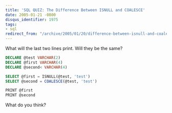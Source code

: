 ```yaml
---
title: 'SQL QUIZ: The Difference Between ISNULL and COALESCE'
date: 2005-01-21 -0800
disqus_identifier: 1975
tags:
- sql
redirect_from: "/archive/2005/01/20/difference-between-isnull-and-coalesce.aspx/"
---
```


What will the last two lines print. Will they be the same?

```sql
DECLARE @test VARCHAR(2)
DECLARE @first VARCHAR(4)
DECLARE @second< VARCHAR(4)

SELECT @first = ISNULL(@test, 'test')
SELECT @second = COALESCE(@test, 'test')

PRINT @first
PRINT @second
```

What do you think?


